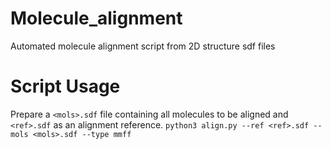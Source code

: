 # Molecule_alignment
Automated molecule alignment script from 2D structure sdf files

# Script Usage
Prepare a `<mols>.sdf` file containing all molecules to be aligned and `<ref>.sdf` as an alignment reference.
`python3 align.py --ref <ref>.sdf --mols <mols>.sdf --type mmff`
